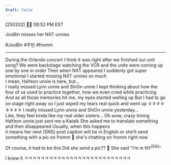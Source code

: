 ```yaml
---
draft: false
---
```

[250202] 🐣💭 08:52 PM EST

JooBin misses her NXT unnies 

#JooBin #주빈 #fromm
___

During the Orlando concert
I think it was right after we finished our unit song?
We were backstage watching the VCR
and the units were coming up one by one in order
Then when NXT appeared
I suddenly got super emotional 
I started missing NXT unnies so much  
I mean, HaYeon unnie is here, but…  
I really missed Lynn unnie and ShiOn unnie
I kept thinking about how the four of us used to practice together, how we even cried while practicing
And as all those memories hit me, my eyes started welling up
But I had to go on stage right away
so I just wiped my tears real quick and went up
ㅎㅎㅎㅎㅎㅎㅎㅎ
I really missed Lynn unnie and ShiOn unnie yesterday…  
Like, they feel kinda like my real older sisters…
Oh wow, crazy timing  
HaYeon unnie just sent me a Katalk 
She asked me to translate something and then disappeared
Usually, when this happens  
it means her next (SNS) post caption will be in English 
or she’ll send something with a pic on fromm
🫧 she's chatting on fromm right now

Of course, it had to be this
Did she send a pic?? 
🫧 She said "I’m in NY<sup>[EN]</sup>”

I knew it
ㅋㅋㅋㅋㅋㅋㅋㅋㅋㅋㅋㅋㅋㅋㅋㅋㅋㅋㅋㅋㅋㅋㅋㅋㅋㅋ